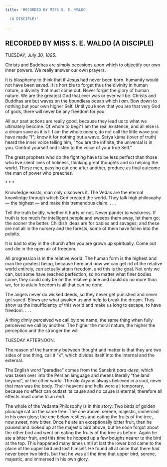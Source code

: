 ```yaml
---
title: 'RECORDED BY MISS S. E. WALDO

  (A DISCIPLE)'

---
```





  

## RECORDED BY MISS S. E. WALDO (A DISCIPLE)

TUESDAY, *July 30, 1895*.

Christs and Buddhas are simply occasions upon which to objectify our own
inner powers. We really answer our own prayers.

It is blasphemy to think that if Jesus had never been born, humanity
would not have been saved. It is horrible to forget thus the divinity in
human nature, a divinity that must come out. Never forget the glory of
human nature. We are the greatest God that ever was or ever will be.
Christs and Buddhas are but waves on the boundless ocean which *I am*.
Bow down to nothing but your own higher Self. Until you know that you
are that very God of gods, there will never be any freedom for you.

All our past actions are really good, because they lead us to what we
ultimately become. Of whom to beg? I am the real existence, and all else
is a dream save as it is I. I am the whole ocean; do not call the little
wave you have made "I"; know it for nothing but a wave. Satya kāma
(lover of truth) heard the inner voice telling him, "You are the
infinite, the universal is in you. Control yourself and listen to the
voice of your true Self."

The great prophets who do the fighting have to be less perfect than
those who live silent lives of holiness, thinking great thoughts and so
helping the world. These men, passing out one after another, produce as
final outcome the man of power who preaches.

\*            \*            \*

Knowledge exists, man only discovers it. The Vedas are the eternal
knowledge through which God created the world. They talk high philosophy
— the highest — and make this tremendous claim. . . .

Tell the truth boldly, whether it hurts or not. Never pander to
weakness. If truth is too much for intelligent people and sweeps them
away, let them go; the sooner the better. Childish ideas are for babies
and savages; and these are not all in the nursery and the forests, some
of them have fallen into the pulpits.

It is bad to stay in the church after you are grown up spiritually. Come
out and die in the open air of freedom.

All progression is in the relative world. The human form is the highest
and man the greatest being, because here and now we can get rid of the
relative world entirely, can actually attain freedom, and this is the
goal. Not only we can, but some have reached perfection; so no matter
what finer bodies come, they could only be on the relative plane and
could do no more than we, for to attain freedom is all that can be done.

The angels never do wicked deeds, so they never get punished and never
get saved. Blows are what awaken us and help to break the dream. They
show us the insufficiency of this world and make us long to escape, to
have freedom. . . .

A thing dimly perceived we call by one name; the same thing when fully
perceived we call by another. The higher the moral nature, the higher
the perception and the stronger the will.

TUESDAY AFTERNOON.

The reason of the harmony between thought and matter is that they are
two sides of one thing, call it "x", which divides itself into the
internal and the external.

The English word "paradise" comes from the Sanskrit *para-desa*, which
was taken over into the Persian language and means literally "the land
beyond", or the other world. The old Aryans always believed in a soul,
never that man was the body. Their heavens and hells were all temporary,
because no effect can outlast its cause and no cause is eternal;
therefore all effects must come to an end.

The whole of the Vedanta Philosophy is in this story: Two birds of
golden plumage sat on the same tree. The one above, serene, majestic,
immersed in his own glory; the one below restless and eating the fruits
of the tree, now sweet, now bitter. Once he ate an exceptionally bitter
fruit, then he paused and looked up at the majestic bird above; but he
soon forgot about the other bird and went on eating the fruits of the
tree as before. Again he ate a bitter fruit, and this time he hopped up
a few boughs nearer to the bird at the top. This happened many times
until at last the lower bird came to the place of the upper bird and
lost himself. He found all at once that there had never been two birds,
but that he was all the time that upper bird, serene, majestic, and
immersed in his own glory.



